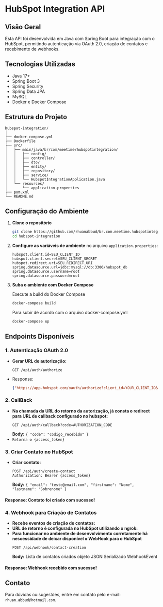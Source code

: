 # HubSpot Integration API

## Visão Geral

Esta API foi desenvolvida em Java com Spring Boot para integração com o HubSpot, permitindo autenticação via OAuth 2.0, criação de contatos e recebimento de webhooks.

## Tecnologias Utilizadas

- Java 17+
- Spring Boot 3
- Spring Security
- Spring Data JPA
- MySQL
- Docker e Docker Compose

## Estrutura do Projeto

```
hubspot-integration/
│
├── docker-compose.yml
├── Dockerfile
├── src/
│   ├── main/java/br/com/meetime/hubspotintegration/
│   │   ├── config/
│   │   ├── controller/
│   │   ├── dto/
│   │   ├── entity/
│   │   ├── repository/
│   │   ├── service/
│   │   └── HubspotIntegrationApplication.java
│   └── resources/
│       └── application.properties
├── pom.xml
└── README.md
```

## Configuração do Ambiente

1. **Clone o repositório**

   ```sh
   git clone https://github.com/rhuanabbud/br.com.meetime.hubspotintegration
   cd hubspot-integration
   ```

2. **Configure as variáveis de ambiente** no arquivo `application.properties`:

   ```properties
   hubspot.client.id=SEU_CLIENT_ID
   hubspot.client.secret=SEU_CLIENT_SECRET
   hubspot.redirect.uri=SEU_REDIRECT_URI
   spring.datasource.url=jdbc:mysql://db:3306/hubspot_db
   spring.datasource.username=root
   spring.datasource.password=root
   ```

3. **Suba o ambiente com Docker Compose**

    Execute a build do Docker Compose
   ```sh
   docker-compose build 
   ```
   Para subir de acordo com o arquivo docker-compose.yml
   ```sh
   docker-compose up
   ```

## Endpoints Disponíveis

### 1. Autenticação OAuth 2.0

- **Gerar URL de autorização:**
  ```http
  GET /api/auth/authorize
  ```
- Response:
  ```json
  {"https://app.hubspot.com/oauth/authorize?client_id=YOUR_CLIENT_ID&scope=crm.objects.contacts.read%20crm.objects.contacts.write&redirect_uri=YOUR_REDIRECT_URI"}

### 2. CallBack
- **Na chamada da URL do retorno da autorização, já consta o redirect para URL de callback configurado no hubspot:**
  ```http
  GET /api/auth/callback?code=AUTHORIZATION_CODE
  ```
  **Body:** `{ "code": "codigo_recebido" }`
- `Retorna o {access_token}`
  

### 3. Criar Contato no HubSpot

- **Criar contato:**
  ```http
  POST /api/auth/create-contact
  Authorization: Bearer {access_token}
  ```
  **Body:** `{ "email": "teste@email.com", "firstname": "Nome", "lastname": "Sobrenome" }`
#### **Response:** Contato foi criado com sucesso!

### 4. Webhook para Criação de Contatos

- **Recebe eventos de criação de contatos:**
- **URL de retorno é configurada no HubSpot utilizando o ngrok:**
- **Para funcionar no ambiente de desenvolvimento corretamente 
    há nescessidade de deixar disponível o WebHook para o HubSpot**
  ```http
  POST /api/webhook/contact-creation
  ```
  **Body:** Lista de contatos criados objeto JSON Serializado WebhookEvent
#### **Response:** Webhook recebido com sucesso!

## Contato

Para dúvidas ou sugestões, entre em contato pelo e-mail: `rhuan.abbud@hotmail.com`.

